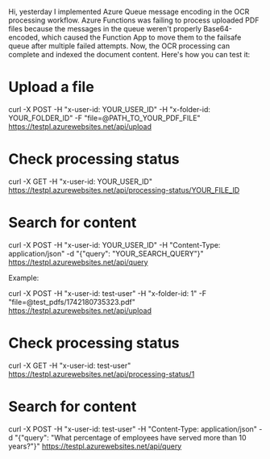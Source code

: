 
Hi, yesterday I implemented Azure Queue message encoding in the OCR processing workflow. Azure Functions was failing to process uploaded PDF files because the messages in the queue weren't properly Base64-encoded, which caused the Function App to move them to the failsafe queue after multiple failed attempts. Now, the OCR processing can complete and indexed the document content. Here's how you can test it:

# Upload a file
curl -X POST -H "x-user-id: YOUR_USER_ID" -H "x-folder-id: YOUR_FOLDER_ID" -F "file=@PATH_TO_YOUR_PDF_FILE" https://testpl.azurewebsites.net/api/upload

# Check processing status
curl -X GET -H "x-user-id: YOUR_USER_ID" https://testpl.azurewebsites.net/api/processing-status/YOUR_FILE_ID

# Search for content
curl -X POST -H "x-user-id: YOUR_USER_ID" -H "Content-Type: application/json" -d "{\"query\": \"YOUR_SEARCH_QUERY\"}" https://testpl.azurewebsites.net/api/query

Example:

curl -X POST -H "x-user-id: test-user" -H "x-folder-id: 1" -F "file=@test_pdfs/1742180735323.pdf" https://testpl.azurewebsites.net/api/upload

# Check processing status
curl -X GET -H "x-user-id: test-user" https://testpl.azurewebsites.net/api/processing-status/1

# Search for content
curl -X POST -H "x-user-id: test-user" -H "Content-Type: application/json" -d "{\"query\": \"What percentage of employees have served more than 10 years?\"}" https://testpl.azurewebsites.net/api/query



